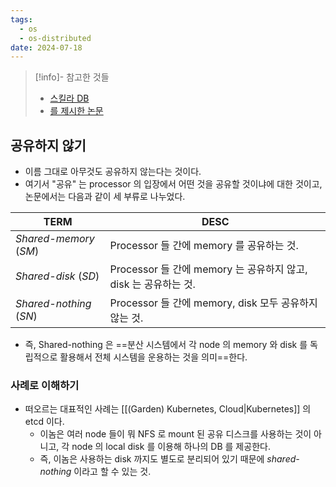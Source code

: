 ```yaml
---
tags:
  - os
  - os-distributed
date: 2024-07-18
---
```

> [!info]- 참고한 것들
> - [스킬라 DB](https://www.scylladb.com/glossary/shared-nothing-architecture/)
> - [를 제시한 논문](https://dsf.berkeley.edu/papers/hpts85-nothing.pdf)

## 공유하지 않기

- 이름 그대로 아무것도 공유하지 않는다는 것이다.
- 여기서 "공유" 는 processor 의 입장에서 어떤 것을 공유할 것이냐에 대한 것이고, 논문에서는 다음과 같이 세 부류로 나누었다.

| TERM                    | DESC                                            |
| ----------------------- | ----------------------------------------------- |
| *Shared-memory* (*SM*)  | Processor 들 간에 memory 를 공유하는 것.                 |
| *Shared-disk* (*SD*)    | Processor 들 간에 memory 는 공유하지 않고, disk 는 공유하는 것. |
| *Shared-nothing* (*SN*) | Processor 들 간에 memory, disk 모두 공유하지 않는 것.       |

- 즉, Shared-nothing 은 ==분산 시스템에서 각 node 의 memory 와 disk 를 독립적으로 활용해서 전체 시스템을 운용하는 것을 의미==한다.

### 사례로 이해하기

- 떠오르는 대표적인 사례는 [[(Garden) Kubernetes, Cloud|Kubernetes]] 의 etcd 이다.
	- 이놈은 여러 node 들이 뭐 NFS 로 mount 된 공유 디스크를 사용하는 것이 아니고, 각 node 의 local disk 를 이용해 하나의 DB 를 제공한다.
	- 즉, 이놈은 사용하는 disk 까지도 별도로 분리되어 있기 때문에 *shared-nothing* 이라고 할 수 있는 것.